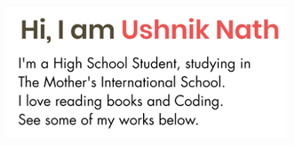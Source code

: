 <!--
<h1 style="style:center">USHNIK NATH </h1>
<br></br>
<h3>I'm a High School Student, studying in The Mother's International School. I love reading books and Coding.
See some of my works below.</h3>-->
[![Header](https://github.com/SPUTnik-42/SPUTnik-42/blob/main/Capturegit.JPG "Header")](https://www.ushniknath.com/)






<!--
**SPUTnik-42/SPUTnik-42** is a ✨ _special_ ✨ repository because its `README.md` (this file) appears on your GitHub profile.

Here are some ideas to get you started:

- 🔭 I’m currently working on ...
- 🌱 I’m currently learning ...
- 👯 I’m looking to collaborate on ...
- 🤔 I’m looking for help with ...
- 💬 Ask me about ...
- 📫 How to reach me: ...
- 😄 Pronouns: ...
- ⚡ Fun fact: ...
-->
